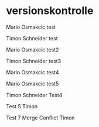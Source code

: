 # versionskontrolle
Mario Osmakcic test


Timon Schneider test

Mario Osmakcic test2

Timon Schneider test3

Mario Osmakcic test4

Mario Osmakcic test5

Timon Schneider Test4

Test 5 Timon

Test 7 Merge Conflict Timon